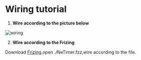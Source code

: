 # Wiring tutorial
1. __Wire according to the picture below__

![wiring](http://i4.eiimg.com/602732/983f0de06e3d8eb1.png)

2. __Wire according to the Frizing__

Download [Frizing](http://fritzing.org/download/),open ./NeTimer.fzz,wire according to the file.